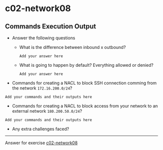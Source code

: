 # c02-network08

## Commands Execution Output

- Answer the following questions
  - What is the difference between inbound x outbound?
    ```
    Add your answer here
    ```
    
  - What is going to happen by default? Everything allowed or denied?
    ```
    Add your answer here
    ```
    

- Commands for creating a NACL to block SSH connection comming from the network `172.16.200.0/24`?

```
Add your commands and their outputs here
```

- Commands for creating a NACL to block access from your network to an external network `180.200.50.0/24`?

```
Add your commands and their outputs here
```

- Any extra challenges faced?

<!-- Don't change anything below this point-->
***
Answer for exercise [c02-network08](https://github.com/devopsacademyau/academy/blob/877e9b802473308e7a20d6e34b9d0d940b858a44/classes/02class/exercises/c02-network08/README.md)